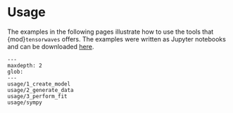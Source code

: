 # Usage

The examples in the following pages illustrate how to use the tools that
{mod}`tensorwaves` offers. The examples were written as Jupyter notebooks and
can be downloaded
[here](https://github.com/ComPWA/tensorwaves/tree/master/docs/usage).

```{toctree}
---
maxdepth: 2
glob:
---
usage/1_create_model
usage/2_generate_data
usage/3_perform_fit
usage/sympy
```
